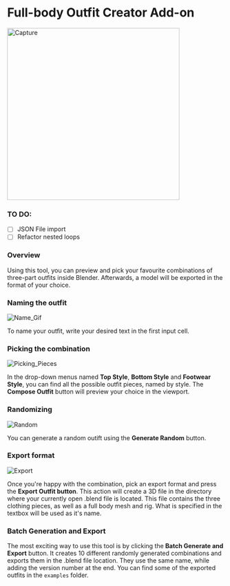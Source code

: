 
# Full-body Outfit Creator Add-on

<img width="400" alt="Capture" src="https://user-images.githubusercontent.com/46087451/197553643-e7637a82-9e50-48d5-8603-38d09e335c26.PNG" >

### TO DO: 

- [ ] JSON File import
- [ ] Refactor nested loops 

### Overview 

Using this tool, you can preview and pick your favourite combinations of three-part outfits inside Blender. Afterwards, a model will be exported in the format of your choice.

### Naming the outfit 

![Name_Gif](https://user-images.githubusercontent.com/46087451/197572177-dc47b2e8-df50-492b-a5cc-f7b102d70fbb.gif)

To name your outfit, write your desired text in the first input cell.

### Picking the combination

![Picking_Pieces](https://user-images.githubusercontent.com/46087451/197572202-95468d4b-010c-46ee-a97d-25bb4084d65c.gif)

In the drop-down menus named **Top Style**, **Bottom Style** and **Footwear Style**, you can find all the possible outfit pieces, named by style. 
The **Compose Outfit** button will preview your choice in the viewport.

### Randomizing

![Random](https://user-images.githubusercontent.com/46087451/197575461-8918a3b7-6678-4ebc-9b5d-9e7b52df0a6d.gif)

You can generate a random outift using the **Generate Random** button. 

### Export format 

![Export](https://user-images.githubusercontent.com/46087451/197573963-06585ad8-8bce-4d7f-878a-0a285d7e80fc.gif)

Once you're happy with the combination, pick an export format and press the **Export Outfit button**. This action will create a 3D file in the directory where your currently open .blend file is located. This file contains the three clothing pieces, as well as a full body mesh and rig. What is specified in the textbox will be used as it's name.

### Batch Generation and Export

The most exciting way to use this tool is by clicking the **Batch Generate and Export** button. It creates 10 different randomly generated combinations and exports them in the .blend file location. They use the same name, while adding the version number at the end. You can find some of the exported outfits in the ```examples``` folder.


